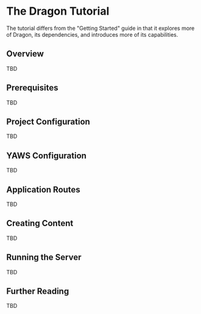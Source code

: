# The Dragon Tutorial

The tutorial differs from the "Getting Started" guide in that it explores more of Dragon, its dependencies, and introduces more of its capabilities.

## Overview

TBD

## Prerequisites

TBD

## Project Configuration

TBD

## YAWS Configuration

TBD

## Application Routes

TBD

## Creating Content

TBD

## Running the Server

TBD

## Further Reading

TBD
